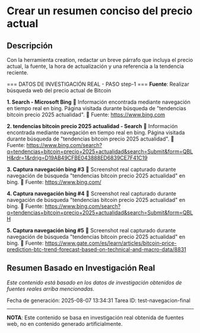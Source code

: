 # Crear un resumen conciso del precio actual

## Descripción
Con la herramienta creation, redactar un breve párrafo que incluya el precio actual, la fuente, la hora de actualización y una referencia a la tendencia reciente.



=== DATOS DE INVESTIGACIÓN REAL - PASO step-1 ===
**Fuente**: Realizar búsqueda web del precio actual de Bitcoin


**1. Search - Microsoft Bing**
   📄 Información encontrada mediante navegación en tiempo real en bing. Página visitada durante búsqueda de "tendencias bitcoin precio 2025 actualidad".
   🔗 Fuente: https://www.bing.com


**2. tendencias bitcoin precio 2025 actualidad - Search**
   📄 Información encontrada mediante navegación en tiempo real en bing. Página visitada durante búsqueda de "tendencias bitcoin precio 2025 actualidad".
   🔗 Fuente: https://www.bing.com/search?q=tendencias+bitcoin+precio+2025+actualidad&search=Submit&form=QBLH&rdr=1&rdrig=D19AB49CFBE043888ED6839CE7F41C19


**3. Captura navegación bing #3**
   📄 Screenshot real capturado durante navegación de búsqueda "tendencias bitcoin precio 2025 actualidad" en bing.
   🔗 Fuente: https://www.bing.com/


**4. Captura navegación bing #4**
   📄 Screenshot real capturado durante navegación de búsqueda "tendencias bitcoin precio 2025 actualidad" en bing.
   🔗 Fuente: https://www.bing.com/search?q=tendencias+bitcoin+precio+2025+actualidad&search=Submit&form=QBLH


**5. Captura navegación bing #5**
   📄 Screenshot real capturado durante navegación de búsqueda "tendencias bitcoin precio 2025 actualidad" en bing.
   🔗 Fuente: https://www.gate.com/es/learn/articles/bitcoin-price-prediction-btc-trend-forecast-based-on-technical-and-macro-data/8831



## Resumen Basado en Investigación Real
*Este contenido está basado en los datos de investigación obtenidos de fuentes reales arriba mencionadas.*

Fecha de generación: 2025-08-07 13:34:31
Tarea ID: test-navegacion-final

---
**NOTA**: Este contenido se basa en investigación real obtenida de fuentes web, no en contenido generado artificialmente.

